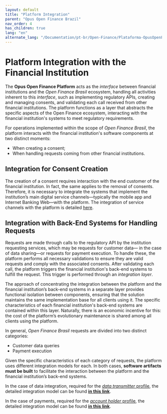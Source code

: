 ```yaml
---
layout: default
title: "Platform Integration"
parent: "Opus Open Finance Brazil"
nav_order: 4
has_children: true
lang: "en"
alternate_lang: "/Documentation/pt-br/Open-Finance/Plataforma-OpusOpenFinance/Integração/OOF-Integração/"
---
```


# Platform Integration with the Financial Institution

The **Opus Open Finance Platform** acts as the *interface* between financial institutions and the *Open Finance Brasil* ecosystem, handling all activities inherent to this *interface*, such as implementing regulatory APIs, creating and managing consents, and validating each call received from other financial institutions. The platform functions as a layer that abstracts the specific aspects of the Open Finance ecosystem, interacting with the financial institution's systems to meet regulatory requirements.

For operations implemented within the scope of *Open Finance Brasil*, the platform interacts with the financial institution's software components at two distinct moments:

- When creating a consent;
- When handling requests coming from other financial institutions.

## Integration for Consent Creation

The creation of a consent requires interaction with the end customer of the financial institution. In fact, the same applies to the removal of consents. Therefore, it is necessary to integrate the systems that implement the institution’s main digital service channels—typically the mobile app and Internet Banking Web—with the platform. The integration of service channels with the platform is detailed [here][Integração app-web].

## Integration with Back-End Systems for Handling Requests

Requests are made through calls to the regulatory API by the institution requesting services, which may be requests for customer data— in the case of data sharing—or requests for payment execution. To handle these, the platform performs all necessary validations to ensure they are valid requests and comply with the associated consents. After validating each call, the platform triggers the financial institution's back-end systems to fulfill the request. This trigger is performed through an *integration layer*.

The approach of concentrating the integration between the platform and the financial institution’s back-end systems in a separate layer provides functional isolation between components, ensuring that the solution maintains the same implementation base for all clients using it. The specific characteristics of each financial institution's back-end systems are contained within this layer. Naturally, there is an economic incentive for this: the cost of the platform’s evolutionary maintenance is shared among all clients using the platform.

In general, *Open Finance Brasil* requests are divided into two distinct categories:

- Customer data queries
- Payment execution

Given the specific characteristics of each category of requests, the platform uses different integration models for each. In both cases, **software artifacts must be built** to facilitate the interaction between the platform and the financial institution’s back-end systems.

In the case of data integration, required for the [*data transmitter* profile][Transmissor], the detailed integration model can be found [**in this link**][Camada de integração].

In the case of payments, required for the [*account holder* profile][Detentor], the detailed integration model can be found [**in this link**][Conectores de Pagamento].

[Camada de Integração]: ./CamadaIntegração.html
[Conectores de Pagamento]: ./Conectores-Pagto.html
[Integração app-web]: ./Jornada-de-Ux/App-e-Web.html
[Transmissor]: ../../Open-Finance-Brasil/PerfisOFB/OFB-Transmissor.html
[Detentor]: ../../Open-Finance-Brasil/PerfisOFB/OFB-Detentor.html

